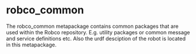 # robco_common
The robco_common metapackage contains common packages that are used within the Robco repository. E.g. utility packages or common message and service definitions etc. Also the urdf desciption of the robot is located in this metapackage.
